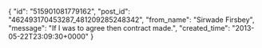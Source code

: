  {
   "id": "515901081779162",
   "post_id": "462493170453287_481209285248342",
   "from_name": "Sirwade Firsbey",
   "message": "If I was to agree then contract made.",
   "created_time": "2013-05-22T23:09:30+0000"
 }
